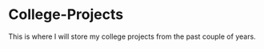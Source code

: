 College-Projects
================

This is where I will store my college projects from the past couple of years.
